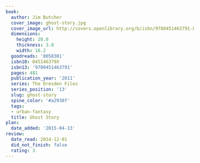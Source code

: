 ```yaml
---
book:
  author: Jim Butcher
  cover_image: ghost-story.jpg
  cover_image_url: http://covers.openlibrary.org/b/isbn/9780451463791-L.jpg
  dimensions:
    height: 20.0
    thickness: 3.8
    width: 16.2
  goodreads: '8058301'
  isbn10: 045146379X
  isbn13: '9780451463791'
  pages: 481
  publication_year: '2011'
  series: The Dresden Files
  series_position: '13'
  slug: ghost-story
  spine_color: '#a2938f'
  tags:
  - urban-fantasy
  title: Ghost Story
plan:
  date_added: '2015-04-13'
review:
  date_read: 2014-12-01
  did_not_finish: false
  rating: 3
---
```


